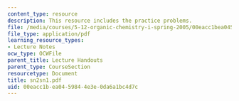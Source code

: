 ```yaml
---
content_type: resource
description: This resource includes the practice problems.
file: /media/courses/5-12-organic-chemistry-i-spring-2005/00eacc1bea0459844e3e0da6a1bc4d7c_sn2sn1.pdf
file_type: application/pdf
learning_resource_types:
- Lecture Notes
ocw_type: OCWFile
parent_title: Lecture Handouts
parent_type: CourseSection
resourcetype: Document
title: sn2sn1.pdf
uid: 00eacc1b-ea04-5984-4e3e-0da6a1bc4d7c
---
```

